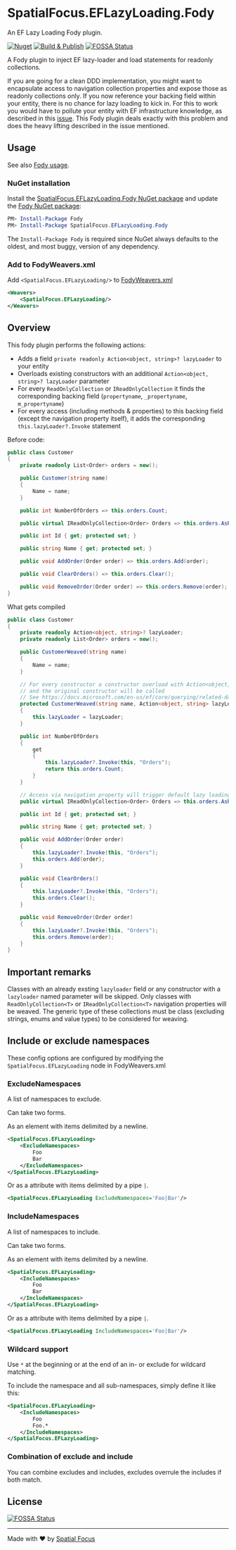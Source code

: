 # SpatialFocus.EFLazyLoading.Fody

An EF Lazy Loading Fody plugin.

[![Nuget](https://img.shields.io/nuget/v/SpatialFocus.EFLazyLoading.Fody)](https://www.nuget.org/packages/SpatialFocus.EFLazyLoading.Fody/)
[![Build & Publish](https://github.com/SpatialFocus/EFLazyLoading.Fody/workflows/Build%20&%20Publish/badge.svg)](https://github.com/SpatialFocus/EFLazyLoading.Fody/actions)
[![FOSSA Status](https://app.fossa.com/api/projects/git%2Bgithub.com%2FSpatialFocus%2FEFLazyLoading.Fody.svg?type=shield)](https://app.fossa.com/projects/git%2Bgithub.com%2FSpatialFocus%2FEFLazyLoading.Fody?ref=badge_shield)

A Fody plugin to inject EF lazy-loader and load statements for readonly collections.

If you are going for a clean DDD implementation, you might want to encapsulate access to navigation collection properties and expose those as readonly collections only. If you now reference your backing field within your entity, there is no chance for lazy loading to kick in. For this to work you would have to pollute your entity with EF infrastructure knowledge, as described in this [issue](https://github.com/dotnet/efcore/issues/22752#issuecomment-700282063). This Fody plugin deals exactly with this problem and does the heavy lifting described in the issue mentioned.

## Usage

See also [Fody usage](https://github.com/Fody/Home/blob/master/pages/usage.md).

### NuGet installation

Install the [SpatialFocus.EFLazyLoading.Fody NuGet package](https://nuget.org/packages/SpatialFocus.EFLazyLoading.Fody/) and update the [Fody NuGet package](https://nuget.org/packages/Fody/):

```powershell
PM> Install-Package Fody
PM> Install-Package SpatialFocus.EFLazyLoading.Fody
```

The `Install-Package Fody` is required since NuGet always defaults to the oldest, and most buggy, version of any dependency.

### Add to FodyWeavers.xml

Add `<SpatialFocus.EFLazyLoading/>` to [FodyWeavers.xml](https://github.com/Fody/Home/blob/master/pages/usage.md#add-fodyweaversxml)

```xml
<Weavers>
    <SpatialFocus.EFLazyLoading/>
</Weavers>
```

## Overview

This fody plugin performs the following actions:

* Adds a field `private readonly Action<object, string>? lazyLoader` to your entity
* Overloads existing constructors with an additional `Action<object, string>? lazyLoader` parameter
* For every `ReadOnlyCollection` or `IReadOnlyCollection` it finds the corresponding backing field (`propertyname`, `_propertyname`, `m_propertyname`)
* For every access (including methods & properties) to this backing field (except the navigation property itself), it adds the corresponding `this.lazyLoader?.Invoke` statement

Before code:

```csharp
public class Customer
{
	private readonly List<Order> orders = new();

	public Customer(string name)
	{
		Name = name;
	}

	public int NumberOfOrders => this.orders.Count;

	public virtual IReadOnlyCollection<Order> Orders => this.orders.AsReadOnly();

	public int Id { get; protected set; }

	public string Name { get; protected set; }

	public void AddOrder(Order order) => this.orders.Add(order);

	public void ClearOrders() => this.orders.Clear();

	public void RemoveOrder(Order order) => this.orders.Remove(order);
}
```

What gets compiled

```csharp
public class Customer
{
	private readonly Action<object, string>? lazyLoader;
	private readonly List<Order> orders = new();

	public CustomerWeaved(string name)
	{
		Name = name;
	}

	// For every constructor a constructor overload with Action<object, string> lazyLoader will be added,
	// and the original constructor will be called
	// See https://docs.microsoft.com/en-us/ef/core/querying/related-data/lazy#lazy-loading-without-proxies
	protected CustomerWeaved(string name, Action<object, string> lazyLoader) : this(name)
	{
		this.lazyLoader = lazyLoader;
	}

	public int NumberOfOrders
	{
		get
		{
			this.lazyLoader?.Invoke(this, "Orders");
			return this.orders.Count;
		}
	}

	// Access via navigation property will trigger default lazy loading behaviour
	public virtual IReadOnlyCollection<Order> Orders => this.orders.AsReadOnly();

	public int Id { get; protected set; }

	public string Name { get; protected set; }

	public void AddOrder(Order order)
	{
		this.lazyLoader?.Invoke(this, "Orders");
		this.orders.Add(order);
	}

	public void ClearOrders()
	{
		this.lazyLoader?.Invoke(this, "Orders");
		this.orders.Clear();
	}

	public void RemoveOrder(Order order)
	{
		this.lazyLoader?.Invoke(this, "Orders");
		this.orders.Remove(order);
	}
}
```

## Important remarks

Classes with an already exsting `lazyloader` field or any constructor with a `lazyloader` named parameter will be skipped. Only classes with `ReadOnlyCollection<T>` or `IReadOnlyCollection<T>` navigation properties will be weaved. The generic type of these collections must be class (excluding strings, enums and value types) to be considered for weaving.

## Include or exclude namespaces

These config options are configured by modifying the `SpatialFocus.EFLazyLoading` node in FodyWeavers.xml

### ExcludeNamespaces

A list of namespaces to exclude.

Can take two forms.

As an element with items delimited by a newline.

```xml
<SpatialFocus.EFLazyLoading>
    <ExcludeNamespaces>
        Foo
        Bar
    </ExcludeNamespaces>
</SpatialFocus.EFLazyLoading>
```

Or as a attribute with items delimited by a pipe `|`.

```xml
<SpatialFocus.EFLazyLoading ExcludeNamespaces='Foo|Bar'/>
```

### IncludeNamespaces

A list of namespaces to include.

Can take two forms.

As an element with items delimited by a newline.

```xml
<SpatialFocus.EFLazyLoading>
    <IncludeNamespaces>
        Foo
        Bar
    </IncludeNamespaces>
</SpatialFocus.EFLazyLoading>
```

Or as a attribute with items delimited by a pipe `|`.

```xml
<SpatialFocus.EFLazyLoading IncludeNamespaces='Foo|Bar'/>
```

### Wildcard support

Use `*` at the beginning or at the end of an in- or exclude for wildcard matching.

To include the namespace and all sub-namespaces, simply define it like this:

```xml
<SpatialFocus.EFLazyLoading>
    <IncludeNamespaces>
        Foo
        Foo.*
    </IncludeNamespaces>
</SpatialFocus.EFLazyLoading>
```

### Combination of exclude and include

You can combine excludes and includes, excludes overrule the includes if both match.

## License
[![FOSSA Status](https://app.fossa.com/api/projects/git%2Bgithub.com%2FSpatialFocus%2FEFLazyLoading.Fody.svg?type=large)](https://app.fossa.com/projects/git%2Bgithub.com%2FSpatialFocus%2FEFLazyLoading.Fody?ref=badge_large)

----

Made with :heart: by [Spatial Focus](https://spatial-focus.net/)
